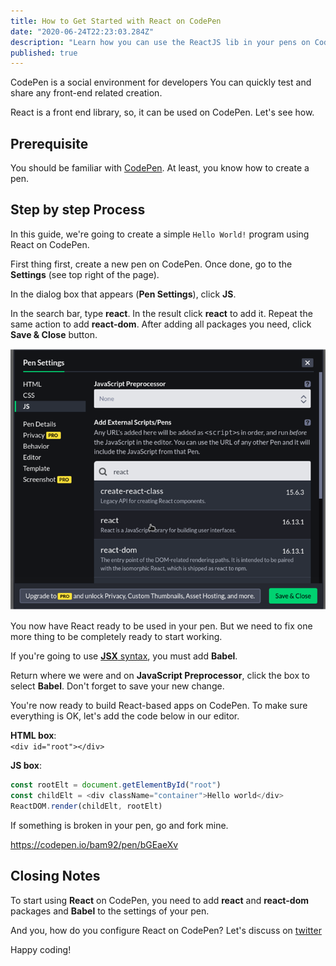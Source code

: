 ```yaml
---
title: How to Get Started with React on CodePen
date: "2020-06-24T22:23:03.284Z"
description: "Learn how you can use the ReactJS lib in your pens on Codepen.io "
published: true
---
```


CodePen is a social environment for developers You can quickly test and share any front-end related creation.

React is a front end library, so, it can be used on CodePen. Let's see how.

## Prerequisite

You should be familiar with [CodePen](https://codepen.io/pen/). At least, you know how to create a pen.

## Step by step Process

In this guide, we're going to create a simple `Hello World!` program using React on CodePen.

First thing first, create a new pen on CodePen. Once done, go to the **Settings** (see top right of the page).

In the dialog box that appears (**Pen Settings**), click **JS**.

In the search bar, type **react**. In the result click **react** to add it. Repeat the same action to add **react-dom**. After adding all packages you need, click **Save & Close** button.

![CodePen Setting](add-react.png "CodePen Setting")

You now have React ready to be used in your pen. But we need to fix one more thing to be completely ready to start working.

If you're going to use [**JSX** syntax](../understanding-jsx), you must add **Babel**.

Return where we were and on **JavaScript Preprocessor**, click the box to select **Babel**. Don't forget to save your new change.

You're now ready to build React-based apps on CodePen. To make sure everything is OK, let's add the code below in our editor.

**HTML box**:<br> `<div id="root"></div>`

**JS box**: <br>

```js
const rootElt = document.getElementById("root")
const childElt = <div className="container">Hello world</div>
ReactDOM.render(childElt, rootElt)
```

If something is broken in your pen, go and fork mine.

https://codepen.io/bam92/pen/bGEaeXv

## Closing Notes

To start using **React** on CodePen, you need to add **react** and **react-dom** packages and **Babel** to the settings of your pen.

And you, how do you configure React on CodePen? Let's discuss on [twitter](https://twitter.com/abelmbula)

Happy coding!
